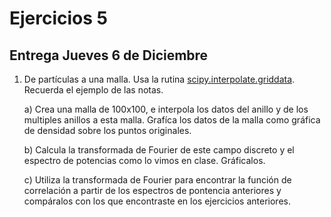 # Ejercicios 5

## Entrega Jueves 6 de Diciembre

1.  De partículas a una malla. Usa la rutina [scipy.interpolate.griddata](https://docs.scipy.org/doc/scipy/reference/generated/scipy.interpolate.griddata.html). Recuerda el ejemplo de las notas.

    a) Crea una malla de 100x100, e interpola los datos del anillo y de los multiples anillos a esta malla. Grafíca los datos de la malla como gráfica de densidad sobre los puntos originales.
    
    b) Calcula la transformada de Fourier de este campo discreto y el espectro de potencias como lo vimos en clase. Gráficalos.
    
    c) Utiliza la transformada de Fourier para encontrar la función de correlación a partir de los espectros de pontencia anteriores y compáralos con los que encontraste en los ejercicios anteriores.
